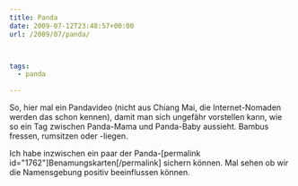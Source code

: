 ```yaml
---
title: Panda
date: 2009-07-12T23:48:57+00:00
url: /2009/07/panda/



tags:
  - panda

---
```

<div class="flex-video">
</div>

So, hier mal ein Pandavideo (nicht aus Chiang Mai, die Internet-Nomaden werden das schon kennen), damit man sich ungefähr vorstellen kann, wie so ein Tag zwischen Panda-Mama und Panda-Baby aussieht. Bambus fressen, rumsitzen oder -liegen.

Ich habe inzwischen ein paar der Panda-[permalink id="1762"]Benamungskarten[/permalink] sichern können. Mal sehen ob wir die Namensgebung positiv beeinflussen können.
